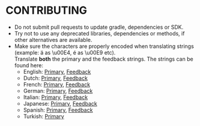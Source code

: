 # CONTRIBUTING
- Do not submit pull requests to update gradle, dependencies or SDK.
- Try not to use any deprecated libraries, dependencies or methods, if other alternatives are available.
- Make sure the characters are properly encoded when translating strings (example: ä as \u00E4, é as \u00E9 etc).
  <br> Translate **both** the primary and the feedback strings. The strings can be found here:
  - English: [Primary](https://github.com/StellarSand/IYPS/blob/main/app/src/main/res/values/strings.xml), [Feedback](https://github.com/StellarSand/IYPS/blob/main/app/src/main/res/raw/messages_en.properties)
  - Dutch: [Primary](https://github.com/StellarSand/IYPS/blob/main/app/src/main/res/values-nl/strings.xml), [Feedback](https://github.com/StellarSand/IYPS/blob/main/app/src/main/res/raw/messages_nl.properties)
  - French: [Primary](https://github.com/StellarSand/IYPS/blob/main/app/src/main/res/values-fr/strings.xml), [Feedback](https://github.com/StellarSand/IYPS/blob/main/app/src/main/res/raw/messages_fr.properties)
  - German: [Primary](https://github.com/StellarSand/IYPS/blob/main/app/src/main/res/values-de/strings.xml), [Feedback](https://github.com/StellarSand/IYPS/blob/main/app/src/main/res/raw/messages_de.properties)
  - Italian: [Primary](https://github.com/StellarSand/IYPS/blob/main/app/src/main/res/values-it/strings.xml), [Feedback](https://github.com/StellarSand/IYPS/blob/main/app/src/main/res/raw/messages_it.properties)
  - Japanese: [Primary](https://github.com/StellarSand/IYPS/blob/main/app/src/main/res/values-ja/strings.xml), [Feedback](https://github.com/StellarSand/IYPS/blob/main/app/src/main/res/raw/messages_ja.properties)
  - Spanish: [Primary](https://github.com/StellarSand/IYPS/blob/main/app/src/main/res/values-es/strings.xml), [Feedback](https://github.com/StellarSand/IYPS/blob/main/app/src/main/res/raw/messages_es.properties)
  - Turkish: [Primary](https://github.com/StellarSand/IYPS/blob/main/app/src/main/res/values-tr/strings.xml)